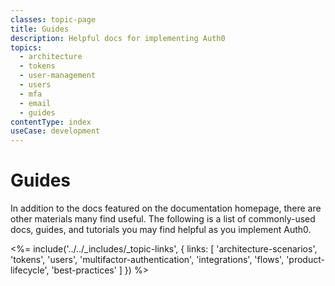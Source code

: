 ```yaml
---
classes: topic-page
title: Guides
description: Helpful docs for implementing Auth0
topics:
  - architecture
  - tokens
  - user-management
  - users
  - mfa
  - email
  - guides
contentType: index
useCase: development
---
```


<div class="topic-page-header">
  <div data-name="example" class="topic-page-badge"></div>
  <h1>Guides</h1>
  <p>
    In addition to the docs featured on the documentation homepage, there are other materials many find useful. The following is a list of commonly-used docs, guides, and tutorials you may find helpful as you implement Auth0.
  </p>
</div>

<%= include('../../_includes/_topic-links', { links: [
  'architecture-scenarios',
  'tokens',
  'users',
  'multifactor-authentication',
  'integrations',
  'flows',
  'product-lifecycle',
  'best-practices'
] }) %>
